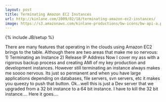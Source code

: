 ```yaml
---
layout: post
title: Terminating Amazon EC2 Instances
url: http://kinlane.com/2009/02/18/terminating-amazon-ec2-instances/
image: https://s3.amazonaws.com/kinlane-productions/bw-icons/bw-api-a.png
---
```

{% include JB/setup %}
<p>
     There are many features that operating in the clouds using Amazon EC2 brings to the table. Although there are two areas that make me so nervous: 1) Terminating an Instance 2) Release IP Address Now I cover my ass with a rigorous backup process and creating AMI of my key production and development instances. However still terminating an instance always makes me soooo nervous. Its just so permanent and when you have large applications depending on databases, file servers, svn servers, etc it makes you queezy to push that button. Ok...well this is just a Dev server that we upgraded from a 32 bit instance to a 64 bit instance. I have to kill the 32 bit instance.... Here it goes....
</p>